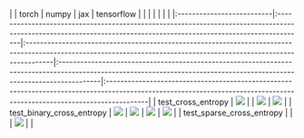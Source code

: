 |                           | torch                                                                                                                                                              | numpy                                                                                                                                                              | jax                                                                                                                                                                    | tensorflow                                                                                                                                                             |
|                           |                                                                                                                                                                    |                                                                                                                                                                    |                                                                                                                                                                        |                                                                                                                                                                        |
|:--------------------------|:-------------------------------------------------------------------------------------------------------------------------------------------------------------------|:-------------------------------------------------------------------------------------------------------------------------------------------------------------------|:-----------------------------------------------------------------------------------------------------------------------------------------------------------------------|:-----------------------------------------------------------------------------------------------------------------------------------------------------------------------|
| test_cross_entropy        | <a href="https://github.com/unifyai/ivy/actions/runs/3604296655" rel="noopener noreferrer" target="_blank"><img src=https://img.shields.io/badge/-failure-red></a> |                                                                                                                                                                    | <a href="https://github.com/unifyai/ivy/actions/runs/3604296655" rel="noopener noreferrer" target="_blank"><img src=https://img.shields.io/badge/-success-success></a> | <a href="https://github.com/unifyai/ivy/actions/runs/3604296655" rel="noopener noreferrer" target="_blank"><img src=https://img.shields.io/badge/-success-success></a> |
| test_binary_cross_entropy | <a href="https://github.com/unifyai/ivy/actions/runs/3604296655" rel="noopener noreferrer" target="_blank"><img src=https://img.shields.io/badge/-failure-red></a> | <a href="https://github.com/unifyai/ivy/actions/runs/3604296655" rel="noopener noreferrer" target="_blank"><img src=https://img.shields.io/badge/-failure-red></a> | <a href="https://github.com/unifyai/ivy/actions/runs/3604296655" rel="noopener noreferrer" target="_blank"><img src=https://img.shields.io/badge/-success-success></a> | <a href="https://github.com/unifyai/ivy/actions/runs/3604296655" rel="noopener noreferrer" target="_blank"><img src=https://img.shields.io/badge/-success-success></a> |
| test_sparse_cross_entropy |                                                                                                                                                                    |                                                                                                                                                                    | <a href="https://github.com/unifyai/ivy/actions/runs/3604296655" rel="noopener noreferrer" target="_blank"><img src=https://img.shields.io/badge/-success-success></a> |                                                                                                                                                                        |